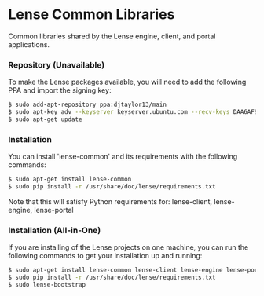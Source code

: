 # Lense Common Libraries

Common libraries shared by the Lense engine, client, and portal applications.

### Repository (Unavailable)

To make the Lense packages available, you will need to add the following PPA and import the signing key:

```sh
$ sudo add-apt-repository ppa:djtaylor13/main
$ sudo apt-key adv --keyserver keyserver.ubuntu.com --recv-keys DAA6AF94
$ sudo apt-get update
```

### Installation

You can install 'lense-common' and its requirements with the following commands:

```sh
$ sudo apt-get install lense-common
$ sudo pip install -r /usr/share/doc/lense/requirements.txt
```

Note that this will satisfy Python requirements for: lense-client, lense-engine, lense-portal

### Installation (All-in-One)

If you are installing of the Lense projects on one machine, you can run the following commands to get your installation up and running:

```sh
$ sudo apt-get install lense-common lense-client lense-engine lense-portal
$ sudo pip install -r /usr/share/doc/lense/requirements.txt
$ sudo lense-bootstrap
```